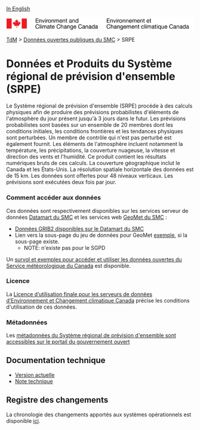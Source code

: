 [In English](readme_reps_en.md)

![ECCC logo](../../img_eccc-logo.png)

[TdM](../../readme_fr.md) > [Données ouvertes publiques du SMC](../readme_fr.md) > SRPE

# Données et Produits du Système régional de prévision d'ensemble (SRPE)

Le Système régional de prévision d'ensemble (SRPE) procède à des calculs physiques afin de produire des prévisions probabilistes d'éléments de l'atmosphère du jour présent jusqu'à 3 jours dans le futur. Les prévisions probabilistes sont basées sur un ensemble de 20 membres dont les conditions initiales, les conditions frontières et les tendances physiques sont perturbées. Un membre de contrôle qui n'est pas perturbé est également fournit. Les éléments de l'atmosphère incluent notamment la température, les précipitations, la couverture nuageuse, la vitesse et direction des vents et l'humidité. Ce produit contient les résultats numériques bruts de ces calculs. La couverture géographique inclut le Canada et les États-Unis. La résolution spatiale horizontale des données est de 15 km. Les données sont offertes pour 48 niveaux verticaux. Les prévisions sont exécutées deux fois par jour.

### Comment accéder aux données

Ces données sont respectivement disponibles sur les services serveur de données [Datamart du SMC](../../msc-datamart/readme_fr.md) et les services web [GeoMet du SMC](../../msc-geomet/readme_fr.md) :

* [Données GRIB2 disponibles sur le Datamart du SMC](readme_reps-datamart_fr.md) 
* Lien vers la sous-page du jeu de données pour GeoMet [exemple](../../msc-geomet/giops_fr.md), si la sous-page existe. 
	* NOTE: n'existe pas pour le SGPD

Un [survol et exemples pour accéder et utiliser les données ouvertes du Service météorologique du Canada](../../usage/readme_fr.md) est disponible.

### Licence

La [Licence d’utilisation finale pour les serveurs de données d’Environnement et Changement climatique Canada](../../licence/readme_fr.md) précise les conditions d'utilisation de ces données.

### Métadonnées

Les [métadonnées du Système régional de prévision d'ensemble sont accessibles sur le portail du gouvernement ouvert](https://ouvert.canada.ca/data/fr/dataset/13e27861-bf00-599b-9b24-9a50dbfed7ed)

## Documentation technique

* [Version actuelle](http://collaboration.cmc.ec.gc.ca/cmc/cmoi/product_guide/docs/tech_specifications/tech_specifications_REPS_f.pdf)
* [Note technique](http://collaboration.cmc.ec.gc.ca/cmc/cmoi/product_guide/docs/lib/technote_geps-411_20151215_f.pdf)

## Registre des changements 

La chronologie des changements apportés aux systèmes opérationnels est disponible [ici](https://collaboration.cmc.ec.gc.ca/cmc/cmoi/product_guide/docs/changes_f.html).

